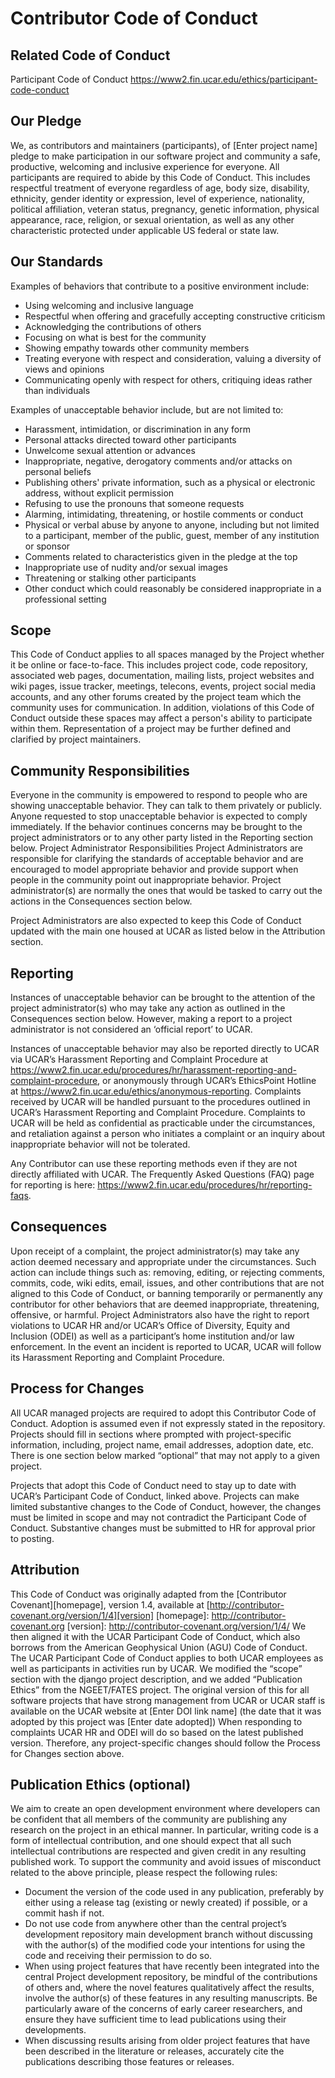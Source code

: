 # Contributor Code of Conduct

## Related Code of Conduct 

Participant Code of Conduct
https://www2.fin.ucar.edu/ethics/participant-code-conduct

## Our Pledge
We, as contributors and maintainers (participants), of [Enter project name] pledge to make participation in our software project and community a safe, productive, welcoming and inclusive experience for everyone. All participants are required to abide by this Code of Conduct. This includes respectful treatment of everyone regardless of age, body size, disability, ethnicity, gender identity or expression, level of experience, nationality, political affiliation, veteran status, pregnancy, genetic information, physical appearance, race, religion, or sexual orientation, as well as any other characteristic protected under applicable US federal or state law.

## Our Standards
Examples of behaviors that contribute to a positive environment include:
* Using welcoming and inclusive language
* Respectful when offering and gracefully accepting constructive criticism
* Acknowledging the contributions of others 
* Focusing on what is best for the community
* Showing empathy towards other community members
* Treating everyone with respect and consideration, valuing a diversity of views and opinions
* Communicating openly with respect for others, critiquing ideas rather than individuals

Examples of unacceptable behavior include, but are not limited to:
* Harassment, intimidation, or discrimination in any form
* Personal attacks directed toward other participants
* Unwelcome sexual attention or advances
* Inappropriate, negative, derogatory comments and/or attacks on personal beliefs
* Publishing others' private information, such as a physical or electronic address, without explicit permission
* Refusing to use the pronouns that someone requests
* Alarming, intimidating, threatening, or hostile comments or conduct
* Physical or verbal abuse by anyone to anyone, including but not limited to a participant, member of the public, guest, member of any institution or sponsor
* Comments related to characteristics given in the pledge at the top
* Inappropriate use of nudity and/or sexual images 
* Threatening or stalking other participants
* Other conduct which could reasonably be considered inappropriate in a professional setting

## Scope

This Code of Conduct applies to all spaces managed by the Project whether it be online or face-to-face. This includes project code, code repository, associated web pages, documentation, mailing lists, project websites and wiki pages, issue tracker, meetings, telecons, events, project social media accounts, and any other forums created by the project team which the community uses for communication. In addition, violations of this Code of Conduct outside these spaces may affect a person's ability to participate within them. Representation of a project may be further defined and clarified by project maintainers.

## Community Responsibilities

Everyone in the community is empowered to respond to people who are showing unacceptable behavior. They can talk to them privately or publicly. Anyone requested to stop unacceptable behavior is expected to comply immediately. If the behavior continues concerns may be brought to the project administrators or to any other party listed in the Reporting section below.
Project Administrator Responsibilities
Project Administrators are responsible for clarifying the standards of acceptable behavior and are encouraged to model appropriate behavior and provide support when people in the community point out inappropriate behavior. Project administrator(s) are normally the ones that would be tasked to carry out the actions in the Consequences section below.
 
Project Administrators are also expected to keep this Code of Conduct updated with the main one housed at UCAR as listed below in the Attribution section.

## Reporting
Instances of unacceptable behavior can be brought to the attention of the project administrator(s) who may take any action as outlined in the Consequences section below. However, making a report to a project administrator is not considered an ‘official report’ to UCAR.
 
Instances of unacceptable behavior may also be reported directly to UCAR via UCAR’s Harassment Reporting and Complaint Procedure at https://www2.fin.ucar.edu/procedures/hr/harassment-reporting-and-complaint-procedure, or anonymously through UCAR’s EthicsPoint Hotline at https://www2.fin.ucar.edu/ethics/anonymous-reporting. 
Complaints received by UCAR will be handled pursuant to the procedures outlined in UCAR’s Harassment Reporting and Complaint Procedure. Complaints to UCAR will be held as confidential as practicable under the circumstances, and retaliation against a person who initiates a complaint or an inquiry about inappropriate behavior will not be tolerated.
 
Any Contributor can use these reporting methods even if they are not directly affiliated with UCAR. The Frequently Asked Questions (FAQ) page for reporting is here: https://www2.fin.ucar.edu/procedures/hr/reporting-faqs.

## Consequences
Upon receipt of a complaint, the project administrator(s) may take any action deemed necessary and appropriate under the circumstances. Such action can include things such as: removing, editing, or rejecting comments, commits, code, wiki edits, email, issues, and other contributions that are not aligned to this Code of Conduct, or banning temporarily or permanently any contributor for other behaviors that are deemed inappropriate, threatening, offensive, or harmful. Project Administrators also have the right to report violations to UCAR HR and/or UCAR’s Office of Diversity, Equity and Inclusion (ODEI) as well as a participant’s home institution and/or law enforcement. In the event an incident is reported to UCAR, UCAR will follow its Harassment Reporting and Complaint Procedure. 

## Process for Changes
All UCAR managed projects are required to adopt this Contributor Code of Conduct. Adoption is assumed even if not expressly stated in the repository. Projects should fill in sections where prompted with project-specific information, including, project name, email addresses, adoption date, etc. There is one section below marked “optional” that may not apply to a given project. 

Projects that adopt this Code of Conduct need to stay up to date with UCAR’s Participant Code of Conduct, linked above. Projects can make limited substantive changes to the Code of Conduct, however, the changes must be limited in scope and may not contradict the Participant Code of Conduct. Substantive changes must be submitted to HR for approval prior to posting.

## Attribution
This Code of Conduct was originally adapted from the [Contributor Covenant][homepage], version 1.4, available at [http://contributor-covenant.org/version/1/4][version] [homepage]: http://contributor-covenant.org [version]: http://contributor-covenant.org/version/1/4/ We then aligned it with the UCAR Participant Code of Conduct, which also borrows from the American Geophysical Union (AGU) Code of Conduct. The UCAR Participant Code of Conduct applies to both UCAR employees as well as participants in activities run by UCAR. We modified the “scope” section with the django project description, and we added “Publication Ethics” from the NGEET/FATES project. The original version of this for all software projects that have strong management from UCAR or UCAR staff is available on the UCAR website at [Enter DOI link name] (the date that it was adopted by this project was [Enter date adopted]) When responding to complaints UCAR HR and ODEI will do so based on the latest published version. Therefore, any project-specific changes should follow the Process for Changes section above.

## Publication Ethics (optional)
We aim to create an open development environment where developers can be confident that all members of the community are publishing any research on the project in an ethical manner. In particular, writing code is a form of intellectual contribution, and one should expect that all such intellectual contributions are respected and given credit in any resulting published work. To support the community and avoid issues of misconduct related to the above principle, please respect the following rules:
 
* Document the version of the code used in any publication, preferably by either using a release tag (existing or newly created) if possible, or a commit hash if not.
* Do not use code from anywhere other than the central project’s development repository main development branch without discussing with the author(s) of the modified code your intentions for using the code and receiving their permission to do so.
* When using project features that have recently been integrated into the central Project development repository, be mindful of the contributions of others and, where the novel features qualitatively affect the results, involve the author(s) of these features in any resulting manuscripts. Be particularly aware of the concerns of early career researchers, and ensure they have sufficient time to lead publications using their developments.
* When discussing results arising from older project features that have been described in the literature or releases, accurately cite the publications describing those features or releases.

